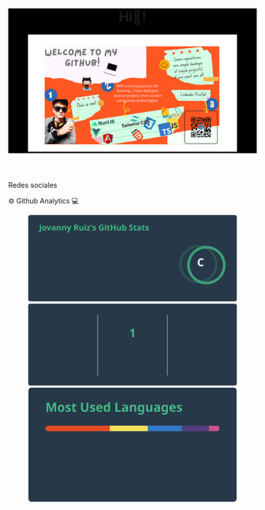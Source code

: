 <header style="background-color:black;">
  <h1>Hi👋!</h1>
  <figure>
    <img src="./Hi,.png" alt="">
  </figure>
</header>

<p>Redes sociales</p>



<main>
  <div>
    <p> ⚙ Github Analytics 💻</p>
    <figure>
      <img src="./api.svg" alt="github readme stat generator github stat">
      <img src="./api(2).svg" alt="github readme stat generator github contribuitions">
      <img src="./api(3).svg" alt="github readme stat generator github languages">
    </figure>
  </div>
</main>
